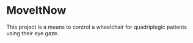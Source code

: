 # MoveItNow
This project is a means to control a wheelchair for quadriplegic patients using their eye gaze.
